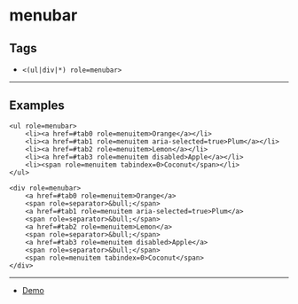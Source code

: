 # menubar

## Tags

- `<(ul|div|*) role=menubar>`

---

## Examples

```
<ul role=menubar>
    <li><a href=#tab0 role=menuitem>Orange</a></li>
    <li><a href=#tab1 role=menuitem aria-selected=true>Plum</a></li>
    <li><a href=#tab2 role=menuitem>Lemon</a></li>
    <li><a href=#tab3 role=menuitem disabled>Apple</a></li>
    <li><span role=menuitem tabindex=0>Coconut</span></li>
</ul>
```

```
<div role=menubar>
    <a href=#tab0 role=menuitem>Orange</a>
    <span role=separator>&bull;</span>
    <a href=#tab1 role=menuitem aria-selected=true>Plum</a>
    <span role=separator>&bull;</span>
    <a href=#tab2 role=menuitem>Lemon</a>
    <span role=separator>&bull;</span>
    <a href=#tab3 role=menuitem disabled>Apple</a>
    <span role=separator>&bull;</span>
    <span role=menuitem tabindex=0>Coconut</span>
</div>
```

---

- [Demo](https://axtk.me/x/web_essentials#menubar)
